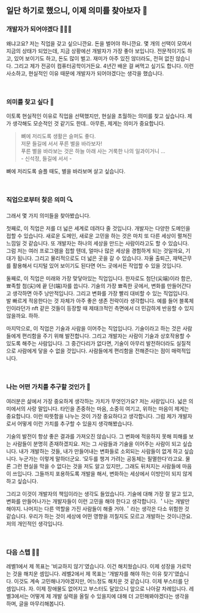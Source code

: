 ## 일단 하기로 했으니, 이제 의미를 찾아보자 👊

### 개발자가 되어야겠다 👩🏻‍💻
왜냐고요? 저는 직업을 갖고 싶으니깐요. 돈을 벌어야 하니깐요.
몇 개의 선택이 모여서 지금의 상태가 되었는데, 지금 상황에선 개발자가 가장 좋아 보입니다.
전문적이기도 하고, 있어 보이기도 하고, 돈도 많이 벌고. 
재미가 아주 있진 않더라도, 전혀 없진 않습니다. 
그리고 제가 전공이 컴퓨터공학이거든요. 4년간 배운 걸 써먹고 싶기도 합니다.
이런 사소하고, 현실적인 이유 때문에 개발자가 되어야겠다는 생각을 했습니다.

<br>

### 의미를 찾고 싶다 🌟
이토록 현실적인 이유로 직업을 선택했지만, 현실을 초월하는 의미를 찾고 싶습니다.
제가 생각해도 모순적인 것 같기도 한데.. 아무튼, 제게는 의미가 중요합니다.

> 뼈에 저리도록 생활은 슬퍼도 좋다. <br> 저문 들길에 서서 푸른 별을 바라보자! <br> 푸른 별을 바라보는 것은 하늘 아래 사는 거룩한 나의 일과이거니 ... <br> - 신석정, 들길에 서서 -

뼈에 저리도록 슬플 때도, 별을 바라보며 살고 싶습니다.

<br>

### 직업으로부터 찾은 의미 🔍

그래서 몇 가지 의미들을 찾아봤습니다. 

첫째로, 이 직업은 저를 더 넓은 세계로 데려다 줄 것입니다. 
개발자는 다양한 도메인을 접할 수 있습니다. 
새로운 도메인, 새로운 고민을 하는 것은 마치 또 다른 세상이 펼쳐진 느낌일 것 같습니다. 
또 개발자는 하나의 세상을 만드는 사람이라고도 할 수 있습니다. 
그럼 저는 여러 프로그램을 접할 텐데, 얼마나 많은 세상을 경험하게 되는 것일까요, 기대가 됩니다. 
그리고 물리적으로도 더 넓은 곳을 갈 수 있습니다.
자율 출퇴근, 재택근무를 활용해서 디지털 있어 보이기도 된다면 어느 곳에서든 작업할 수 있을 것입니다.

둘째로, 이 직업은 미래와 가장 맞닿아있는 직업입니다. 
한자로도 첨단(尖端)이라 함은, 뾰족할 첨(尖)에 끝 단(端)자를 씁니다. 
기술의 가장 뾰족한 곳에서, 변화를 만들어간다고 생각하면 아주 낭만적입니다. 
그리고 변화를 가장 빨리 대비할 수 있는 직업입니다.
발 빠르게 적응한다는 것 자체가 아주 좋은 생존 전략이라 생각합니다.
예를 들어 블록체인이라던가 nft 같은 것들이 등장할 때 제태크적인 측면에서 더 민감하게 반응할 수 있지 않을까요. 하하.

마지막으로, 이 직업은 기술과 사람을 이어주는 직업입니다.
기술이라고 하는 것은 사람들에게 편리함을 주기 위해 발전합니다.
그리고 개발자는 사람이 기술과 상호작용할 수 있도록 해주는 사람입니다.
그 중간다리가 없다면, 기술이 아무리 발전하더라도 실질적으로 사람에게 닿을 수 없을 것입니다.
사람들에게 편리함을 전해준다는 점이 매력적입니다.

<br>

### 나는 어떤 가치를 추구할 것인가 🧭

여러분은 삶에서 가장 중요하게 생각하는 가치가 무엇인가요? 저는 사랑입니다.
넓은 의미에서의 사랑 말입니다.
타인을 존중하는 마음, 소중히 여기고, 위하는 마음이 제게는 중요합니다.
이런 따뜻함을 나누는 것이 가장 중요하다고 생각합니다.
그럼 제가 개발자로서 어떻게 이런 가치를 추구할 수 있을지 생각해봤습니다.

기술의 발전이 항상 좋은 결과를 가져오진 않습니다. 
그 변화에 적응하지 못해 피해를 보는 사람들이 분명히 존재하겠지요.
저는 그 사람들과 기술을 이어주는 사람이 되고 싶습니다.
내가 개발하는 것들, 내가 만들어내는 변화들로 소외되는 사람들이 없게 하고 싶습니다.
누군가는 이렇게 말하더군요. ‘모두를 챙겨 가려는 공동체는 필멸한다’라고요. 
물론 그런 현실을 막을 수 없다는 것을 저도 알고 있지만,. 그래도 뒤처지는 사람들에 마음이 쓰입니다. 
그들까지 포용하도록 개발을 해서, 변화하는 세상에서 이방인이 되지 않게 하고 싶습니다. 

그리고 이것이 개발자의 책임이라는 생각도 들었습니다. 
기술에 대해 가장 잘 알고 있고, 변화를 만들어나가는 개발자들이 이런 고민을 해야 한다고 생각합니다.
＇나는 개발만 해야지. 나머지는 다른 역할을 가진 사람들이 해줄 거야.＇라는 생각은 다소 위험한 것 같습니다. 
우리가 하는 것이 세상에 어떤 영향을 끼칠지도 모르고 개발하는 것이니깐요. 
저의 개인적인 생각입니다.

<br>

### 다음 스텝 🏃‍♀️
레벨1에서 제 목표는 '비교하지 않기'였습니다. 이건 해치웠습니다. 이제 성장을 가로막는 것을 해치운 셈입니다.
레벨2에서 제 목표는 '개발자를 해야 하는 이유 찾기'였습니다. 이것도 계속 고민해나가야겠지만, 어느정도 해치운 것 같습니다.
이제 부스터를 단 셈입니다.
자. 이제 장애물도 없어지고 부스터도 달았으니 앞으로 나아갈 차례입니다. 
레벨3에서는 어떻게 제 개발 실력을 올릴 수 있을지에 대해 더 고민해봐야겠다는 생각을 하며, 글을 마무리해봅니다.
